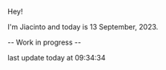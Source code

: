 Hey!

I'm Jiacinto and today is 13 September, 2023.

-- Work in progress --

last update today at 09:34:34 